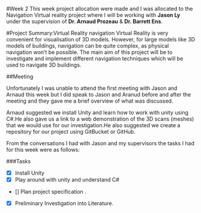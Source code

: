#Week 2
This week project allocation were made and I was allocated to the Navigation Virtual reality project where I will be 
working with **Jason Ly** under the supervision of **Dr. Arnaud Prozeau** & **Dr. Barrett Ens**.

#Project Summary:Virtual Reality navigation
Virtual Reality is very convenient for visualisation of 3D models.
However, for large models like 3D models of buildings, navigation can
be quite complex, as physical navigation won’t be possible. The main aim of this project will be to investigate 
and implement different navigation techniques which will be used to navigate 3D buildings. 

##Meeting

Unfortunately I was unable to attend the first meeting with Jason and Arnaud this week but I did speak to Jason and 
Aranud before and after the meeting and they gave me a brief overview of what was discussed. 

Arnaud suggested we install Unity and learn how to work with unity using C#.He also gave us a link to a web
 demonstration of the 3D scans (meshes) that we would use for our investigation.He also suggested we 
 create a repository for our project using GitBucket or GitHub.  
 
 From the conversations I had with Jason and my supervisors the tasks I had for this week were as follows:
 
 ###Tasks
 * [x] Install Unity 
 * [x] Play around with unity and understand C#
 * [] Plan project specification .
 * [x] Preliminary Investigation into Literature.